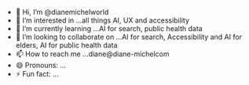 - 👋 Hi, I’m @dianemichelworld
- 👀 I’m interested in ...all things AI, UX and accessibility
- 🌱 I’m currently learning ...AI for search, public health data
- 💞️ I’m looking to collaborate on ...AI for search, Accessibility and AI for elders, AI for public health data
- 📫 How to reach me ...diane@diane-michelcom
- 😄 Pronouns: ...
- ⚡ Fun fact: ...

<!---
dianemichelworld/dianemichelworld is a ✨ special ✨ repository because its `README.md` (this file) appears on your GitHub profile.
You can click the Preview link to take a look at your changes.
--->

